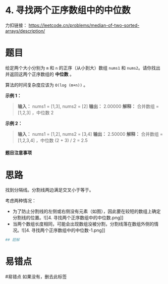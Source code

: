 # 4. 寻找两个正序数组中的中位数

力扣链接： https://leetcode.cn/problems/median-of-two-sorted-arrays/description/

# 题目
给定两个大小分别为 `m` 和 `n` 的正序（从小到大）数组 `nums1` 和 `nums2`。请你找出并返回这两个正序数组的 **中位数** 。

算法的时间复杂度应该为 `O(log (m+n))` 。

**示例 1：**

> **输入：** nums1 = \[1,3], nums2 = \[2]
> **输出：** 2.00000
> **解释：** 合并数组 = \[1,2,3] ，中位数 2

**示例 2：**

> **输入：** nums1 = \[1,2], nums2 = \[3,4]
> **输出：** 2.50000
> **解释：** 合并数组 = \[1,2,3,4] ，中位数 (2 + 3) / 2 = 2.5

#### 题目注意事项
# 思路
找到分隔线。分割线两边满足交叉小于等于。

考虑两种情况：
- 为了防止分割线的左侧或右侧没有元素（如图），因此要在较短的数组上确定分割线的位置。![[4. 寻找两个正序数组中的中位数.png]]
- 当两个数组长度相同，可能会出现数组没被分割，分割线落在数组外侧的情况。![[4. 寻找两个正序数组中的中位数-1.png]]

```Python
## 题解

```

# 易错点
#易错点 如果没有，删去此标签